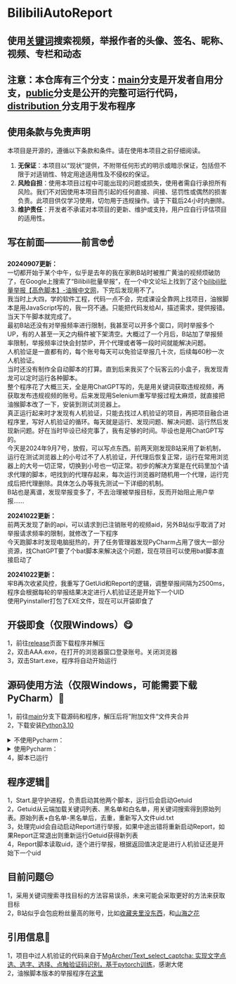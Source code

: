 # BilibiliAutoReport  
## 使用[关键词](https://github.com/ayyayyayy2002/BilibiliAutoReport/blob/main/%E4%BA%91%E7%AB%AF%E6%96%87%E4%BB%B6/keyword.txt)搜索视频，举报作者的头像、签名、昵称、视频、专栏和动态  
## 注意：本仓库有三个分支：[main](https://github.com/ayyayyayy2002/BilibiliAutoReport/tree/main)分支是开发者自用分支，[public](https://github.com/ayyayyayy2002/BilibiliAutoReport/tree/public)分支是公开的完整可运行代码，[distribution ](https://github.com/ayyayyayy2002/BilibiliAutoReport/tree/distribution )分支用于发布程序  
## 使用条款与免责声明
本项目是开源的，遵循以下条款和条件。请在使用本项目之前仔细阅读。
1. **无保证**：本项目以“现状”提供，不附带任何形式的明示或暗示保证，包括但不限于对适销性、特定用途适用性及不侵权的保证。  
2. **风险自担**：使用本项目过程中可能出现的问题或损失，使用者需自行承担所有风险。我们不对因使用本项目而引起的任何直接、间接、惩罚性或偶然的损害负责。此项目供仅学习使用，切勿用于违规操作。请于下载后24小时内删除。
3. **维护责任**：开发者不承诺对本项目的更新、维护或支持，用户应自行评估项目的适用性。

## 写在前面————前言🤓☝️ 
**20240907更新：**  
一切都开始于某个中午，似乎是去年的我在家刷B站时被推广黄油的视频烦破防了，在Google上搜索了“Bilibili批量举报”，在一个中文论坛上找到了这个[bilibili批量举报【高危脚本】-油猴中文网](https://bbs.tampermonkey.net.cn/thread-5222-2-1.html)，下完后发现用不了。  
我当时上大四，学的软件工程，代码一点不会，完成课设全靠网上找项目，油猴脚本是用JavaScript写的，我一窍不通。只能把代码发给AI，描述需求，提供报错。当天下午脚本就完成了。  
最初B站还没有对举报频率进行限制，我甚至可以开多个窗口，同时举报多个UP，有的人甚至一天之内稿件被下架清空。大概过了一个月后，B站加了举报频率限制，举报频率过快会封禁IP，开个代理或者等一段时间就能解决问题。  
人机验证是一直都有的，每个账号每天可以免验证举报几十次，后续每60秒一次人机验证。  
当时还没有制作全自动脚本的打算。直到后来我买了个玩客云的小盒子，我发现青龙可以定时运行各种脚本。  
整个程序花了大概三天，全是用ChatGPT写的，先是用关键词获取违规视频，再获取发布违规视频的账号。后来发现用Selenium重写举报过程太麻烦，就直接把油猴脚本改了一下，安装到测试浏览器上。  
真正运行起来时才发现有人机验证，只能去找过人机验证的项目，再把项目融合进程序里，写好人机验证的循环。每天就是运行、发现问题、解决问题、运行然后发现新问题。好在当时毕设已经完事了，我有足够的时间。毕设也是用ChatGPT写的。  
今天是2024年9月7号，放假，可以写点东西。前两天刚发现B站采用了新机制，运行在测试浏览器上的小号过不了人机验证，开代理后恢复正常，运行在常用浏览器上的大号一切正常，切换到小号也一切正常。初步的解决方案是在代码里加个请求代理的脚本，吧找到的代理存起来，每次运行浏览器时随机用一个代理，运行完成后把代理删除。具体怎么办等我先测试一下详细的机制。  
B站也是离谱，发现举报变多了，不去治理被举报目标，反而开始阻止用户举报......   
  
**20241022更新：**  
前两天发现了新的api，可以请求到已注销账号的视频aid，另外B站似乎取消了对举报请求频率的限制，就修改了一下程序  
今天跑脚本时发现电脑挺热的，开了任务管理器发现PyCharm占用了很大一部分资源，找ChatGPT要了个bat脚本来解决这个问题，现在项目可以使用bat脚本直接启动了    

**20241022更新：**  
牢B再次收紧风控，我重写了GetUid和Report的逻辑，调整举报间隔为2500ms，程序会根据每轮的举报结果决定进行人机验证还是开始下一个UID  
使用Pyinstaller打包了EXE文件，现在可以开袋即食了  

## 开袋即食（仅限Windows）😋   
1，前往[release](https://github.com/ayyayyayy2002/BilibiliAutoReport/releases)页面下载程序并解压  
2，双击AAA.exe，在打开的浏览器窗口登录账号。关闭浏览器  
3，双击Start.exe，程序将自动开始运行

## 源码使用方法（仅限Windows，可能需要下载PyCharm）🐍 
1，前往[main](https://github.com/ayyayyayy2002/BilibiliAutoReport/tree/main)分支下载源码和程序，解压后将”附加文件“文件夹合并  
2，下载安装[Python3.10](https://www.python.org/downloads/release/python-3100/)
  
<details>
<summary>不使用Pycharm： </summary>
  
 - 3a.1，进入解压后的文件夹，双击打开“启动脚本”，双击运行“安装依赖.bat”，等待运行结束   
 - 3a.2，双击运行“AAA.bat”，在打开的浏览器里登陆账号，然后关闭窗口  
 - 3a.3，双击运行”Start.bat“  
</details>
  
<details>
<summary>使用Pycharm：</summary>  
  
 - 3b.1，下载安装[PyCharm](https://www.jetbrains.com/pycharm/download/download-thanks.html?platform=windows&code=PCC)  
 - 3b.1，按照[教程](https://www.bing.com/search?q=PyCharm%E5%AE%89%E8%A3%85%E6%B1%89%E5%8C%96%E6%95%99%E7%A8%8B)安装和汉化PyCharm  
 - 3b.3，在Pycharm中打开源码文件夹，在软件的左侧是项目文件，右键点击指定文件，选择”运行“    
 - 3b.4，先运行AAA，在打开的浏览器中[登录Bilibili](https://www.bing.com/search?q=%E5%A6%82%E4%BD%95%E7%99%BB%E5%BD%95%E5%93%94%E5%93%A9%E5%93%94%E5%93%A9)，并[安装油猴脚本](https://www.bing.com/search?q=%E5%A6%82%E4%BD%95%E5%AE%89%E8%A3%85%E6%B2%B9%E7%8C%B4%E8%84%9A%E6%9C%AC)  
 - 3b.5，关闭浏览器，点击左边向下三角，切换并运行Getuid，并查看是否成功启动浏览器  
 - 3b.6，双击红色停止按钮，彻底停止脚本，切换至Start，点击绿色三角 
</details>  
4，脚本已运行  


## 程序逻辑🧠   
1，Start.是守护进程，负责启动其他两个脚本，运行后会启动Getuid  
2，Getuid从云端加载关键词列表、黑名单和白名单，用关键词搜索得到原始列表。原始列表+白名单-黑名单后，去重，重新写入文件uid.txt  
3，处理完uid会自动启动Report进行举报，如果中途出错将重新启动Report，如果Report正常退出则重新运行Getuid获得新列表  
4，Report脚本读取uid，逐个进行举报，根据返回值决定是进行人机验证还是开始下一个uid      

## 目前问题😒  
1，采用关键词搜索寻找目标的方法容易误杀，未来可能会采取更好的方法来获取目标  
2，B站似乎会包庇粉丝量高的账号，比如[收藏夹里没东西](https://space.bilibili.com/452078996/video)，和[山海之花](https://space.bilibili.com/297993336/video)  

## 引用信息🤝  
1，项目中过人机验证的代码来自于[MgArcher/Text_select_captcha: 实现文字点选、选字、选择、点触验证码识别，基于pytorch训练](https://github.com/MgArcher/Text_select_captcha/)，感谢大佬  
2，油猴脚本版本的举报程序在[这里](https://greasyfork.org/zh-CN/scripts/497079-bilibili%E7%A8%BF%E4%BB%B6%E6%89%B9%E9%87%8F%E4%B8%BE%E6%8A%A5)  

 

